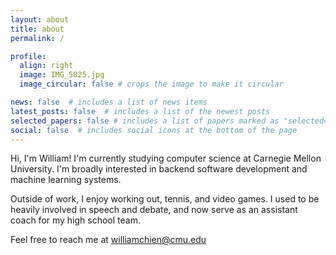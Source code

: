 ```yaml
---
layout: about
title: about
permalink: /

profile:
  align: right
  image: IMG_5825.jpg
  image_circular: false # crops the image to make it circular

news: false  # includes a list of news items
latest_posts: false  # includes a list of the newest posts
selected_papers: false # includes a list of papers marked as "selected={true}"
social: false  # includes social icons at the bottom of the page
---
```


Hi, I'm William! I'm currently studying computer science at Carnegie Mellon University. I'm broadly interested in backend software development and machine learning systems. 

Outside of work, I enjoy working out, tennis, and video games. I used to be heavily involved in speech and debate, and now serve as an assistant coach for my high school team.

Feel free to reach me at [williamchien@cmu.edu](mailto:williamchien@cmu.edu)
